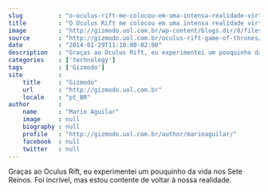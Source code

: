 ```yaml
---
slug          : "o-oculus-rift-me-colocou-em-uma-intensa-realidade-virtual-de-game-of-thrones"
title         : "O Oculus Rift me colocou em uma intensa realidade virtual de Game of Thrones"
image         : "http://gizmodo.uol.com.br/wp-content/blogs.dir/8/files/2014/01/oculus-rift-game-of-thrones-1.gif"
source        : "http://gizmodo.uol.com.br/oculus-rift-game-of-thrones/"
date          : "2014-01-29T11:10:00-02:00"
description   : "Graças ao Oculus Rift, eu experimentei um pouquinho da vida nos Sete Reinos. Foi incrível, mas estou contente de voltar à nossa realidade."
categories    : ['technology']
tags          : ['Gizmodo']
site          :
    title     : "Gizmodo"
    url       : "http://gizmodo.uol.com.br"
    locale    : "pt_BR"
author        :
    name      : "Mario Aguilar"
    image     : null
    biography : null
    profile   : "http://gizmodo.uol.com.br/author/marioaguilar/"
    facebook  : null
    twitter   : null
---
```


Graças ao Oculus Rift, eu experimentei um pouquinho da vida nos Sete Reinos. Foi incrível, mas estou contente de voltar à nossa realidade.

